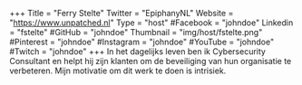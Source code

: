 +++
Title = "Ferry Stelte"
Twitter = "EpiphanyNL"
Website = "https://www.unpatched.nl"
Type = "host"
#Facebook = "johndoe"
Linkedin = "fstelte"
#GitHub = "johndoe"
Thumbnail = "img/host/fstelte.png"
#Pinterest = "johndoe"
#Instagram = "johndoe"
#YouTube = "johndoe"
#Twitch = "johndoe"
+++
In het dagelijks leven ben ik Cybersecurity Consultant en helpt hij zijn klanten om de beveiliging van hun organisatie te verbeteren. Mijn motivatie om dit werk te doen is intrisiek. 

